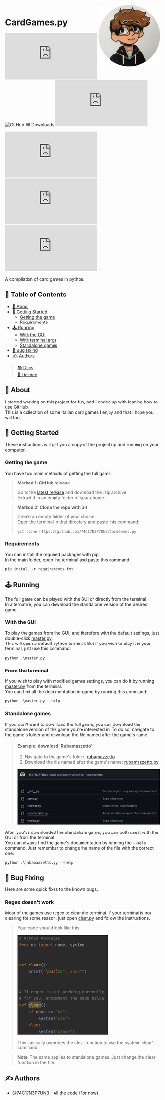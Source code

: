 <img align="right" height=200px src="assets/readme/logo.png">

# CardGames.py

<div>

![GitHub Release (Latest)](https://img.shields.io/github/v/release/74C17N3P7UN3/CardGames.py?label=Latest)
![GitHub All Downloads](https://img.shields.io/github/downloads/74C17N3P7UN3/CardGames.py/total?color=blue&label=Downloads)
![GitHub Issues](https://img.shields.io/github/issues/74C17N3P7UN3/CardGames.py?label=Issues)

![GitHub License](https://img.shields.io/github/license/74C17N3P7UN3/CardGames.py?color=blue&label=License)
![GitHub Size](https://img.shields.io/github/repo-size/74C17N3P7UN3/CardGames.py?label=Repo%20Size)
![Lines of Code](https://img.shields.io/tokei/lines/github/74C17N3P7UN3/CardGames.py?label=Total%20Lines)

</div>

A compilation of card games in python.

## 📝 Table of Contents

- [🧐️ About](#-about)
- [🏁️ Getting Started](#-getting-started)
  - [Getting the game](#getting-the-game)
  - [Requirements](#requirements)
- [🕹️ Running](#-running)
  - [With the GUI](#with-the-gui)
  - [With terminal args](#from-the-terminal)
  - [Standalone games](#standalone-games)
- [🚨️ Bug Fixing](#-bug-fixing)
- [✍ Authors](#-authors)


> [📚️ Docs](/README.md)\
> [📜️️️️️️️️️ Licence](/LICENSE)

## 🧐 About

I started working on this project for fun, and I ended up with leaning how to use GitHub.\
This is a collection of some italian card games I enjoy and that I hope you will too.

## 🏁 Getting Started

These instructions will get you a copy of the project up and running on your computer.

### Getting the game

You have two main methods of getting the full game.

> **Method 1: GitHub release**
>
> Go to the [latest release](https://github.com/74C17N3P7UN3/CardGames.py/releases) and download the .zip archive.\
> Extract it in an empty folder of your choice.

> **Method 2: Clone the repo with Git**
>
> Create an empty folder of your choice.\
> Open the terminal in that directory and paste this command:
>
> ```commandline
> git clone https://github.com/74C17N3P7UN3/CardGames.py
> ```

### Requirements

You can install the required packages with pip.\
In the main folder, open the terminal and paste this command:

```commandline
pip install -r requirements.txt
```

## 🕹️ Running

The full game can be played with the GUI or directly from the terminal.\
In alternative, you can download the standalone version of the desired game.

### With the GUI

To play the games from the GUI, and therefore with the default settings, just double-click [master.py](/master.py).\
This will open a default python terminal. But if you wish to play it in your terminal, just use this command:

```commandline
python .\master.py
```

### From the terminal

If you wish to play with modified games settings, you can do it by running [master.py](/master.py) from the terminal.\
You can find all the documentation in-game by running this command:

```commandline
python .\master.py --help
```

### Standalone games

If you don't want to download the full game, you can download the standalone version of the game you're interested in.
To do so, navigate to the game's folder and download the file named after the game's name.

> #### Example: download 'Rubamazzetto'
> 1. Navigate to the game's folder: [rubamazzetto](https://github.com/74C17N3P7UN3/CardGames.py/tree/main/rubamazzetto)
> 2. Download the file named after the game's
     name: [rubamazzetto.py](https://github.com/74C17N3P7UN3/CardGames.py/blob/main/rubamazzetto/rubamazzetto.py)
>
> ![Example file](/assets/readme/rubamazzetto.png)

After you've downloaded the standalone game, you can both use it with the GUI or from the terminal.\
You can always find the game's documentation by running the `--help` command.
Just remember to change the name of the file with the correct one:

```commandline
python .\rubamazzetto.py --help
```

## 🚨 Bug Fixing

Here are some quick fixes to the known bugs.

### Regex doesn't work

Most of the games use regex to clear the terminal.
If your terminal is not clearing for some reason, just open [clear.py](/utils/clear.py) and follow the instructions.

> Your code should look like this:
>
> ![Example file](/assets/readme/clear.png)
>
> This basically overrides the clear function to use the system 'clear' command.

> **Note**: The same applies to standalone games. Just change the clear function in the file.

## ✍ Authors

- [@74C17N3P7UN3](https://github.com/74C17N3P7UN3) - All the code (For now)
